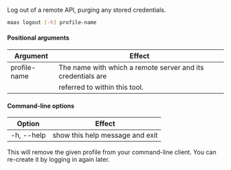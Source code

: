 Log out of a remote API, purging any stored credentials.

```bash
maas logout [-h] profile-name 
```

#### Positional arguments 
| Argument     | Effect                                                      |
|--------------|-------------------------------------------------------------|
| profile-name | The name with which a remote server and its credentials are |
|              | referred to within this tool.                               |

#### Command-line options
| Option     | Effect                          |
|------------|---------------------------------|
| -h, --help | show this help message and exit |

This will remove the given profile from your command-line  client.  You can re-create it by logging in again later.

